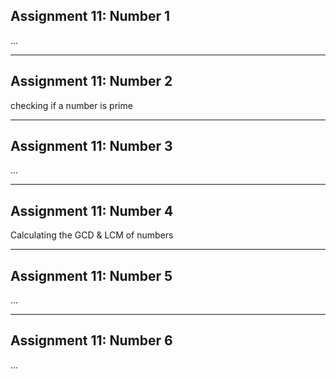## Assignment 11: Number 1
...
__________
## Assignment 11: Number 2
checking if a number is prime 
__________
## Assignment 11: Number 3
...
__________
## Assignment 11: Number 4
Calculating the GCD & LCM of numbers
__________
## Assignment 11: Number 5
...
__________
## Assignment 11: Number 6
...
